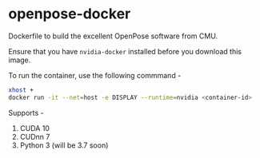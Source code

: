 # openpose-docker
Dockerfile to build the excellent OpenPose software from CMU.

Ensure that you have `nvidia-docker` installed before you download this image.

To run the container, use the following commmand - 

```bash
xhost +
docker run -it --net=host -e DISPLAY --runtime=nvidia <container-id>
```

Supports - 
1. CUDA 10
2. CUDnn 7
3. Python 3 (will be 3.7 soon)
